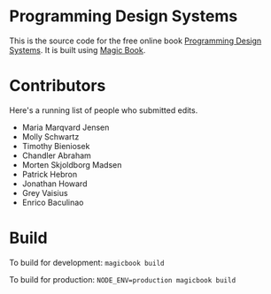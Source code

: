 # Programming Design Systems

This is the source code for the free online book [Programming Design Systems](https://programmingdesignsystems.com). It is built using [Magic Book](https://github.com/magicbookproject/magicbook).

# Contributors

Here's a running list of people who submitted edits.

- Maria Marqvard Jensen
- Molly Schwartz
- Timothy Bieniosek
- Chandler Abraham
- Morten Skjoldborg Madsen
- Patrick Hebron
- Jonathan Howard
- Grey Vaisius
- Enrico Baculinao

# Build

To build for development:
`magicbook build`

To build for production:
`NODE_ENV=production magicbook build`
